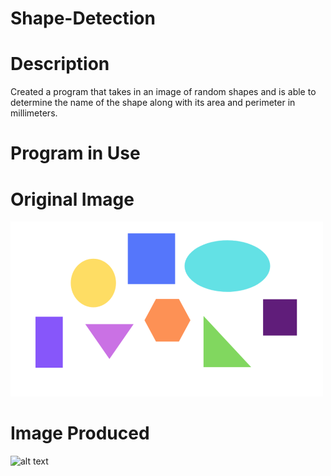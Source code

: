 # Shape-Detection

# Description
Created a program that takes in an image of random shapes and is able to determine the name of the shape along with its area and perimeter in millimeters.

# Program in Use
# Original Image
<img src="Resources/shapes.png" alt="alt text" width="500" height="280">

# Image Produced
<img src="Resources/shapes-detected.png" alt="alt text" width="500" height="280">

